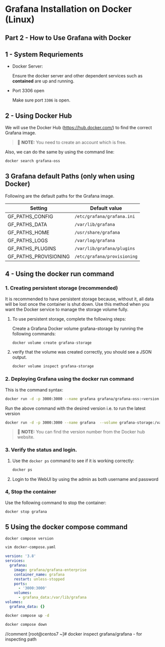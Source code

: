 # Grafana Installation on Docker (Linux)

## Part 2 - How to Use Grafana with Docker


## 1 - System Requriements

- Docker Server:
  
    Ensure the docker server and other dependent services such as **contained** are up and running.

- Port 3306 open
  
    Make sure port `3306` is open.


## 2 - Using Docker Hub

We will use the Docker Hub (https://hub.docker.com/) to find the correct Grafana image.

>📌 **NOTE:** You need to create an account which is free.

Also, we can do the same by using the command line:

```sh
docker search grafana-oss
```

## 3 Grafana default Paths (only when using Docker)

Following are the default paths for the Grafana image.

|  Setting      	|  Default value |
|-------------------|---------------|
|GF_PATHS_CONFIG |	`/etc/grafana/grafana.ini` |
|GF_PATHS_DATA |	`/var/lib/grafana` |
|GF_PATHS_HOME |	`/usr/share/grafana` |
|GF_PATHS_LOGS	| `/var/log/grafana` |
|GF_PATHS_PLUGINS | `/var/lib/grafana/plugins` |
|GF_PATHS_PROVISIONING |	`/etc/grafana/provisioning` |

## 4 - Using the docker run command

### 1. Creating persistent storage (recommended)
It is recommended to have persistent storage because, without it, all data will be lost once the container is shut down. Use this method when you want the Docker service to manage the storage volume fully.

  1. To use persistent storage, complete the following steps:

     Create a Grafana Docker volume grafana-storage by running the following commands:


      ```sh
      docker volume create grafana-storage
      ```

  2. verify that the volume was created correctly, you should see a JSON output.

     ```sh
     docker volume inspect grafana-storage
     ```

### 2. Deploying Grafana using the docker run command

This is the command syntax:

```sh
docker run -d -p 3000:3000 --name grafana grafana/grafana-oss:<version number>
```

Run the above command with the desired version i.e. to run the latest version

```sh
docker run -d -p 3000:3000 --name grafana  --volume grafana-storage:/var/lib/grafana grafana/grafana-oss:latest
```

>📌 **NOTE:** You can find the version number from the Docker hub website.


### 3. Verify the status and login.

1. Use the `docker ps` command to see if it is working correctly:
   ```sh
   docker ps
   ```

2. Login to the WebUI by using the admin as both username and password


### 4, Stop the container

Use the following command to stop the container:

```sh
docker stop grafana
```



## 5 Using the docker compose command



```sh
docker compose version
```


```sh
vim docker-compose.yaml
```



```yaml
version: '3.8'
services:
  grafana:
    image: grafana/grafana-enterprise
    container_name: grafana
    restart: unless-stopped
    ports:
      - '3000:3000'
    volumes:
      - grafana_data:/var/lib/grafana
volumes:
  grafana_data: {}
```

```sh
docker compose up -d
```


```sh     
docker compose down
```



//comment
[root@centos7 ~]# docker inspect grafana/grafana - for inspecting path






